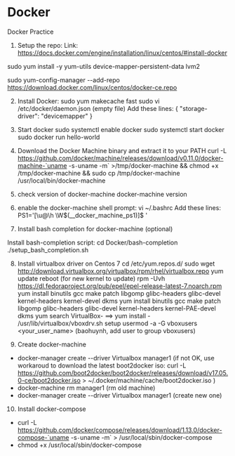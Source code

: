 # Docker
Docker Practice 

1) Setup the repo:
Link: https://docs.docker.com/engine/installation/linux/centos/#install-docker

sudo yum install -y yum-utils device-mapper-persistent-data lvm2

sudo yum-config-manager --add-repo https://download.docker.com/linux/centos/docker-ce.repo

2) Install Docker:
sudo yum makecache fast
sudo vi /etc/docker/daemon.json (empty file)
    Add these lines:
    {
          "storage-driver": "devicemapper"
    }

3) Start docker
sudo systemctl enable docker
sudo systemctl start docker
sudo docker run hello-world

4) Download the Docker Machine binary and extract it to your PATH
curl -L https://github.com/docker/machine/releases/download/v0.11.0/docker-machine-`uname -s`-`uname -m` >/tmp/docker-machine && chmod +x /tmp/docker-machine && sudo cp /tmp/docker-machine /usr/local/bin/docker-machine

5) check version of docker-machine
docker-machine version

6) enable the docker-machine shell prompt:
vi ~/.bashrc
    Add these lines:
    PS1='[\u@\h \W$(__docker_machine_ps1)]\$ '

7) Install bash completion for docker-machine (optional)

Install bash-completion script:
cd Docker/bash-completion
./setup_bash_completion.sh

8) Install virtualbox driver on Centos 7
cd /etc/yum.repos.d/
sudo wget http://download.virtualbox.org/virtualbox/rpm/rhel/virtualbox.repo
yum update
reboot (for new kernel to update)
rpm -Uvh https://dl.fedoraproject.org/pub/epel/epel-release-latest-7.noarch.rpm
yum install binutils gcc make patch libgomp glibc-headers glibc-devel kernel-headers kernel-devel dkms
yum install binutils gcc make patch libgomp glibc-headers glibc-devel kernel-headers kernel-PAE-devel dkms
yum search VirtualBox- ==> yum install <VirtualBox>-<newest-version>
/usr/lib/virtualbox/vboxdrv.sh setup
usermod -a -G vboxusers <your_user_name> (baohuynh, add user to group vboxusers)

9) Create docker-machine
+ docker-manager create --driver Virtualbox manager1 
(if not OK, use workaroud to download the latest boot2docker iso:
curl -L https://github.com/boot2docker/boot2docker/releases/download/v17.05.0-ce/boot2docker.iso > ~/.docker/machine/cache/boot2docker.iso )
+ docker-machine rm manager1 (rm old machine)
+ docker-manager create --driver Virtualbox manager1 (create new one)

10) Install docker-compose
+ curl -L https://github.com/docker/compose/releases/download/1.13.0/docker-compose-`uname -s`-`uname -m` > /usr/local/sbin/docker-compose
+ chmod +x /usr/local/sbin/docker-compose
